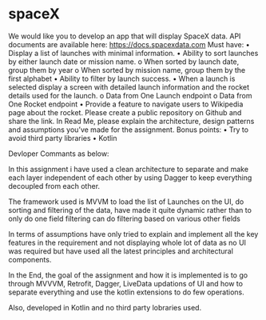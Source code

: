 # spaceX
We would like you to develop an app that will display SpaceX data. API documents are available here: https://docs.spacexdata.com 
Must have: 
• Display a list of launches with minimal information. 
• Ability to sort launches by either launch date or mission name. 
o When sorted by launch date, group them by year o When sorted by mission name, group them by the first alphabet 
• Ability to filter by launch success. 
• When a launch is selected display a screen with detailed launch information and the rocket details used for the launch. 
o Data from One Launch endpoint o Data from One Rocket endpoint 
• Provide a feature to navigate users to Wikipedia page about the rocket. 
Please create a public repository on Github and share the link. In Read Me, please explain the architecture, design patterns and assumptions you’ve made for the assignment. 
Bonus points: 
• Try to avoid third party libraries 
• Kotlin 


Devloper Commants as below:

In this assignment i have used a clean architecture to separate and make each layer independent of each other by using Dagger to keep everything decoupled from each other.

The framework used is MVVM to load the list of Launches on the UI, do sorting and filtering of the data, have made it quite dynamic rather than to only do one field filtering can do filtering based on various other fields

In terms of assumptions have only tried to explain and implement all the key features in the requirement and not displaying whole lot of data as no UI was required but have used all the latest principles and architectural components.

In the End, the goal of the assignment and how it is implemented is to go through MVVVM, Retrofit, Dagger, LiveData updations of UI and how to separate everything and use the kotlin extensions to do few operations.

Also, developed in Kotlin and no third party lobraries used.

